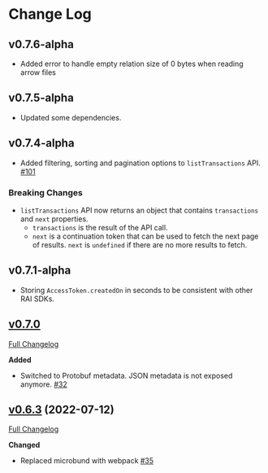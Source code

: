 # Change Log

## v0.7.6-alpha
- Added error to handle empty relation size of 0 bytes when reading arrow files

## v0.7.5-alpha

- Updated some dependencies.

## v0.7.4-alpha

- Added filtering, sorting and pagination options to `listTransactions` API.
  [\#101](https://github.com/RelationalAI/rai-sdk-javascript/pull/101)

### Breaking Changes

- `listTransactions` API now returns an object that contains `transactions` and
  `next` properties.
  - `transactions` is the result of the API call.
  - `next` is a continuation token that can be used to fetch the next page of
    results. `next` is `undefined` if there are no more results to fetch.

## v0.7.1-alpha

- Storing `AccessToken.createdOn` in seconds to be consistent with other RAI
  SDKs.

## [v0.7.0](https://github.com/relationalai/rai-sdk-javascript/tree/v0.7.0)

[Full Changelog](https://github.com/relationalai/rai-sdk-javascript/compare/v0.6.3...v0.7.0)

**Added**

- Switched to Protobuf metadata. JSON metadata is not exposed anymore.
  [\#32](https://github.com/relationalai/rai-sdk-javascript/pull/32)

## [v0.6.3](https://github.com/relationalai/rai-sdk-javascript/tree/v0.6.3) (2022-07-12)

[Full Changelog](https://github.com/relationalai/rai-sdk-javascript/compare/v.0.6.2...v0.6.3)

**Changed**

- Replaced microbund with webpack
  [\#35](https://github.com/relationalai/rai-sdk-javascript/pull/35)
